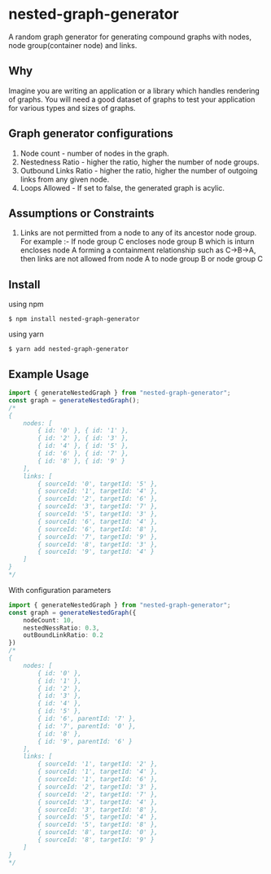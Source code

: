 # nested-graph-generator
A random graph generator for generating compound graphs with nodes, node group(container node) and links.

## Why
Imagine you are writing an application or a library which handles rendering of graphs. You will need a good dataset of graphs to test your application for various types and sizes of graphs.

## Graph generator configurations
1. Node count - number of nodes in the graph.
2. Nestedness Ratio - higher the ratio, higher the number of node groups.
3. Outbound Links Ratio - higher the ratio, higher the number of outgoing links from any given node.
4. Loops Allowed - If set to false, the generated graph is acylic.

## Assumptions or Constraints
1. Links are not permitted from a node to any of its ancestor node group. For example :- If node group C encloses node group B which is inturn encloses node A forming a containment relationship such as C->B->A, then links are not allowed from node A to node group B or node group C

## Install

using npm
```
$ npm install nested-graph-generator
```
using yarn
```
$ yarn add nested-graph-generator
```

## Example Usage

```typescript
import { generateNestedGraph } from "nested-graph-generator";
const graph = generateNestedGraph();
/*
{
    nodes: [
        { id: '0' }, { id: '1' },
        { id: '2' }, { id: '3' },
        { id: '4' }, { id: '5' },
        { id: '6' }, { id: '7' },
        { id: '8' }, { id: '9' }
    ],
    links: [
        { sourceId: '0', targetId: '5' },
        { sourceId: '1', targetId: '4' },
        { sourceId: '2', targetId: '6' },
        { sourceId: '3', targetId: '7' },
        { sourceId: '5', targetId: '3' },
        { sourceId: '6', targetId: '4' },
        { sourceId: '6', targetId: '8' },
        { sourceId: '7', targetId: '9' },
        { sourceId: '8', targetId: '3' },
        { sourceId: '9', targetId: '4' }
    ]
}
*/
```

With configuration parameters

```typescript
import { generateNestedGraph } from "nested-graph-generator";
const graph = generateNestedGraph({
    nodeCount: 10,
    nestedNessRatio: 0.3,
    outBoundLinkRatio: 0.2
})
/*
{
    nodes: [
        { id: '0' },
        { id: '1' },
        { id: '2' },
        { id: '3' },
        { id: '4' },
        { id: '5' },
        { id: '6', parentId: '7' },
        { id: '7', parentId: '0' },
        { id: '8' },
        { id: '9', parentId: '6' }
    ],
    links: [
        { sourceId: '1', targetId: '2' },
        { sourceId: '1', targetId: '4' },
        { sourceId: '1', targetId: '6' },
        { sourceId: '2', targetId: '3' },
        { sourceId: '2', targetId: '7' },
        { sourceId: '3', targetId: '4' },
        { sourceId: '3', targetId: '8' },
        { sourceId: '5', targetId: '4' },
        { sourceId: '5', targetId: '8' },
        { sourceId: '8', targetId: '0' },
        { sourceId: '8', targetId: '9' }
    ]
}
*/
```